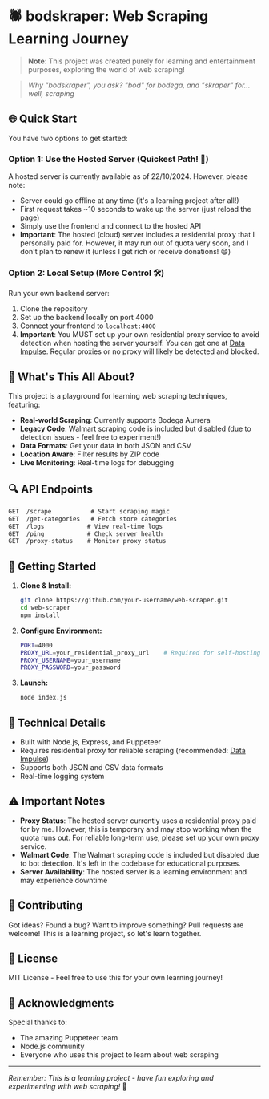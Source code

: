 # 🕷️ bodskraper: Web Scraping Learning Journey

> **Note**: This project was created purely for learning and entertainment purposes, exploring the world of web scraping! 

> *Why "bodskraper", you ask? "bod" for bodega, and "skraper" for... well, scraping*

## 🌐 Quick Start

You have two options to get started:

### Option 1: Use the Hosted Server (Quickest Path! 🚀)
A hosted server is currently available as of 22/10/2024. However, please note:
- Server could go offline at any time (it's a learning project after all!)
- First request takes ~10 seconds to wake up the server (just reload the page)
- Simply use the frontend and connect to the hosted API
- **Important**: The hosted (cloud) server includes a residential proxy that I personally paid for. However, it may run out of quota very soon, and I don't plan to renew it (unless I get rich or receive donations! 😄)

### Option 2: Local Setup (More Control 🛠️)
Run your own backend server:
1. Clone the repository
2. Set up the backend locally on port 4000
3. Connect your frontend to `localhost:4000`
4. **Important**: You MUST set up your own residential proxy service to avoid detection when hosting the server yourself. You can get one at [Data Impulse](https://app.dataimpulse.com/sign-in). Regular proxies or no proxy will likely be detected and blocked.

## 🎯 What's This All About?

This project is a playground for learning web scraping techniques, featuring:

- **Real-world Scraping**: Currently supports Bodega Aurrera
- **Legacy Code**: Walmart scraping code is included but disabled (due to detection issues - feel free to experiment!)
- **Data Formats**: Get your data in both JSON and CSV
- **Location Aware**: Filter results by ZIP code
- **Live Monitoring**: Real-time logs for debugging

## 🔍 API Endpoints

```markdown
GET  /scrape           # Start scraping magic
GET  /get-categories   # Fetch store categories
GET  /logs            # View real-time logs
GET  /ping            # Check server health
GET  /proxy-status    # Monitor proxy status
```

## 🚀 Getting Started

1. **Clone & Install:**
   ```bash
   git clone https://github.com/your-username/web-scraper.git
   cd web-scraper
   npm install
   ```

2. **Configure Environment:**
   ```bash
   PORT=4000
   PROXY_URL=your_residential_proxy_url    # Required for self-hosting!
   PROXY_USERNAME=your_username
   PROXY_PASSWORD=your_password
   ```

3. **Launch:**
   ```bash
   node index.js
   ```

## 🧪 Technical Details

- Built with Node.js, Express, and Puppeteer
- Requires residential proxy for reliable scraping (recommended: [Data Impulse](https://app.dataimpulse.com/sign-in))
- Supports both JSON and CSV data formats
- Real-time logging system

## ⚠️ Important Notes

- **Proxy Status**: The hosted server currently uses a residential proxy paid for by me. However, this is temporary and may stop working when the quota runs out. For reliable long-term use, please set up your own proxy service.
- **Walmart Code**: The Walmart scraping code is included but disabled due to bot detection. It's left in the codebase for educational purposes.
- **Server Availability**: The hosted server is a learning environment and may experience downtime

## 🤝 Contributing

Got ideas? Found a bug? Want to improve something? Pull requests are welcome! This is a learning project, so let's learn together.

## 📜 License

MIT License - Feel free to use this for your own learning journey!

## 🙏 Acknowledgments

Special thanks to:
- The amazing Puppeteer team
- Node.js community
- Everyone who uses this project to learn about web scraping

---

*Remember: This is a learning project - have fun exploring and experimenting with web scraping!* 🚀
